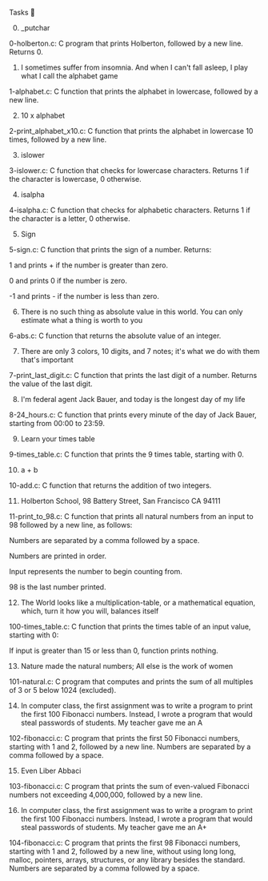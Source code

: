 Tasks 📃

0. _putchar



0-holberton.c: C program that prints Holberton, followed by a new line. Returns 0.

1. I sometimes suffer from insomnia. And when I can't fall asleep, I play what I call the alphabet game



1-alphabet.c: C function that prints the alphabet in lowercase, followed by a new line.

2. 10 x alphabet



2-print_alphabet_x10.c: C function that prints the alphabet in lowercase 10 times, followed by a new line.

3. islower



3-islower.c: C function that checks for lowercase characters. Returns 1 if the character is lowercase, 0 otherwise.

4. isalpha



4-isalpha.c: C function that checks for alphabetic characters. Returns 1 if the character is a letter, 0 otherwise.

5. Sign



5-sign.c: C function that prints the sign of a number. Returns:

1 and prints + if the number is greater than zero.

0 and prints 0 if the number is zero.

-1 and prints - if the number is less than zero.

6. There is no such thing as absolute value in this world. You can only estimate what a thing is worth to you



6-abs.c: C function that returns the absolute value of an integer.

7. There are only 3 colors, 10 digits, and 7 notes; it's what we do with them that's important



7-print_last_digit.c: C function that prints the last digit of a number. Returns the value of the last digit.

8. I'm federal agent Jack Bauer, and today is the longest day of my life



8-24_hours.c: C function that prints every minute of the day of Jack Bauer, starting from 00:00 to 23:59.

9. Learn your times table



9-times_table.c: C function that prints the 9 times table, starting with 0.

10. a + b



10-add.c: C function that returns the addition of two integers.

11. Holberton School, 98 Battery Street, San Francisco CA 94111



11-print_to_98.c: C function that prints all natural numbers from an input to 98 followed by a new line, as follows:

Numbers are separated by a comma followed by a space.

Numbers are printed in order.

Input represents the number to begin counting from.

98 is the last number printed.

12. The World looks like a multiplication-table, or a mathematical equation, which, turn it how you will, balances itself



100-times_table.c: C function that prints the times table of an input value, starting with 0:

If input is greater than 15 or less than 0, function prints nothing.

13. Nature made the natural numbers; All else is the work of women



101-natural.c: C program that computes and prints the sum of all multiples of 3 or 5 below 1024 (excluded).

14. In computer class, the first assignment was to write a program to print the first 100 Fibonacci numbers. Instead, I wrote a program that would steal passwords of students. My teacher gave me an A



102-fibonacci.c: C program that prints the first 50 Fibonacci numbers, starting with 1 and 2, followed by a new line. Numbers are separated by a comma followed by a space.

15. Even Liber Abbaci



103-fibonacci.c: C program that prints the sum of even-valued Fibonacci numbers not exceeding 4,000,000, followed by a new line.

16. In computer class, the first assignment was to write a program to print the first 100 Fibonacci numbers. Instead, I wrote a program that would steal passwords of students. My teacher gave me an A+



104-fibonacci.c: C program that prints the first 98 Fibonacci numbers, starting with 1 and 2, followed by a new line, without using long long, malloc, pointers, arrays, structures, or any library besides the standard. Numbers are separated by a comma followed by a space.

